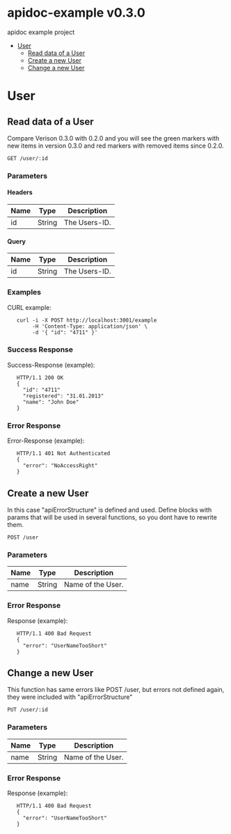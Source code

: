 # apidoc-example v0.3.0

apidoc example project

- [User](#user)
	- [Read data of a User](#read-data-of-a-user)
	- [Create a new User](#create-a-new-user)
	- [Change a new User](#change-a-new-user)
	


# User

## Read data of a User

Compare Verison 0.3.0 with 0.2.0 and you will see the green markers with new items in version 0.3.0 and red markers with removed items since 0.2.0.

	GET /user/:id

### Parameters

#### Headers

| Name    | Type      | Description                          |
|---------|-----------|--------------------------------------|
| id			| String			|  The Users-ID.							|

#### Query

| Name    | Type      | Description                          |
|---------|-----------|--------------------------------------|
| id			| String			|  The Users-ID.							|

### Examples

CURL example:

```
   curl -i -X POST http://localhost:3001/example
        -H 'Content-Type: application/json' \
        -d '{ "id": "4711" }'

```

### Success Response

Success-Response (example):

```
   HTTP/1.1 200 OK
   {
     "id": "4711"
     "registered": "31.01.2013"
     "name": "John Doe"
   }

```
### Error Response

Error-Response (example):

```
   HTTP/1.1 401 Not Authenticated
   {
     "error": "NoAccessRight"
   }

```
## Create a new User

In this case "apiErrorStructure" is defined and used.
Define blocks with params that will be used in several functions, so you dont have to rewrite them.

	POST /user

### Parameters

| Name    | Type      | Description                          |
|---------|-----------|--------------------------------------|
| name			| String			|  Name of the User.							|

### Error Response

 Response (example):

```
   HTTP/1.1 400 Bad Request
   {
     "error": "UserNameTooShort"
   }

```
## Change a new User

This function has same errors like POST /user, but errors not defined again, they were included with "apiErrorStructure"

	PUT /user/:id

### Parameters

| Name    | Type      | Description                          |
|---------|-----------|--------------------------------------|
| name			| String			|  Name of the User.							|

### Error Response

 Response (example):

```
   HTTP/1.1 400 Bad Request
   {
     "error": "UserNameTooShort"
   }

```

